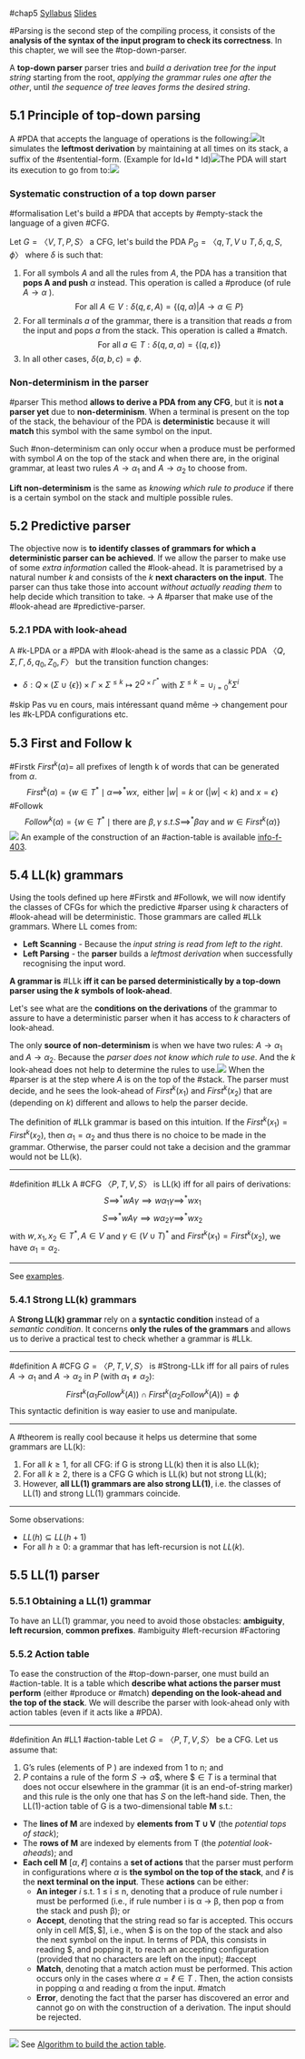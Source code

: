 #chap5
 [Syllabus](info-f-403.pdf#page=129)
 [Slides](Slides171023.pdf#page=24)

#Parsing is the second step of the compiling process, it consists of the **analysis of the syntax of the input program to check its correctness**. In this chapter, we will see the #top-down-parser.

A **top-down parser** parser tries and *build a derivation tree for the input string* starting from the root, *applying the grammar rules one after the other*, until *the sequence of tree leaves forms the desired string*.
## 5.1 Principle of top-down parsing
A #PDA that accepts the language of operations is the following:![](Pasted%20image%2020231026145007.png)It simulates the **leftmost derivation** by maintaining at all times on its stack, a suffix of the #sentential-form. (Example for Id+Id * Id)![](Pasted%20image%2020231026145241.png)The PDA will start its execution to go from to:![](Pasted%20image%2020231026145543.png)
### Systematic construction of a top down parser
#formalisation
Let's build a #PDA that accepts by #empty-stack the language of a given #CFG.

Let $G = 〈V , T , P , S〉$ a CFG, let's build the PDA $P_{G}= 〈{q}, T ,V ∪ T , δ, q, S,\phi〉$ where $\delta$ is such that:
1. For all symbols $A$ and all the rules from $A$, the PDA has a transition that **pops A and push** $\alpha$ instead. This operation is called a #produce (of rule $A\to\alpha$ ). $$ \text{For all }A ∈ V : δ(q, ε, A) = \{(q, α) | A → α ∈ P \}$$
2. For all terminals $a$ of the grammar, there is a transition that reads $a$ from the input and pops $a$ from the stack. This operation is called a #match.$$\text{For all } a∈ T : δ(q, a, a) = \{(q, ε)\}$$
3. In all other cases, $\delta(a,b,c)=\phi$.
### Non-determinism in the parser
#parser
This method **allows to derive a PDA from any CFG**, but it is **not a parser yet** due to **non-determinism**.
When a terminal is present on the top of the stack, the behaviour of the PDA is **deterministic** because it will **match** this symbol with the same symbol on the input.

Such #non-determinism can only occur when a produce must be performed with symbol $A$ on the top of the stack and when there are, in the original grammar, at least two rules $A → α_1$ and $A → α_2$ to choose from.

**Lift non-determinism** is the same as *knowing which rule to produce* if there is a certain symbol on the stack and multiple possible rules.
## 5.2 Predictive parser
The objective now is **to identify classes of grammars for which a deterministic parser can be achieved**. If we allow the parser to make use of some *extra information* called the #look-ahead.
It is parametrised by a natural number $k$ and consists of the $k$ **next characters on the input**. The parser can thus take those into account *without actually reading them* to help decide which transition to take.
$\to$ A #parser that make use of the #look-ahead are #predictive-parser.

### 5.2.1 PDA with look-ahead
A #k-LPDA or a #PDA with #look-ahead is the same as a classic PDA $〈Q, Σ, Γ, δ, q_{0}, Z_{0}, F〉$ but the transition function changes:
- $\delta : Q \times (\Sigma \cup \{\epsilon\})\times \Gamma \times\Sigma^{\leq k} \mapsto 2^{Q\times\Gamma^*}$ with $\Sigma^{\leq k} = \cup_{i=0}^{k}\Sigma^i$

#skip Pas vu en cours, mais intéressant quand même -> changement pour les #k-LPDA configurations etc.
## 5.3 First and Follow k
#Firstk $First^{k}(\alpha)=$ all prefixes of length k of words that can be generated from $\alpha$.
$$First^{k}(\alpha)=\{w\in T^{*}\mid\alpha\implies^{*}wx, \text{ either }|w|=k \text{ or }(|w|<k)\text{ and }x=\epsilon\}$$
#Followk
$$Follow^{k}(\alpha)=\{w \in T^{*}\mid \text{there are }\beta,\gamma \text{ }s.t.S\implies^{*}\beta\alpha\gamma \text{ and } w\in First^k(\alpha)\}$$
![](Pasted%20image%2020231107153637.png)
An example of the construction of an #action-table is available [info-f-403](info-f-403.pdf#page=138).
## 5.4 LL(k) grammars
Using the tools defined up here #Firstk and #Followk, we will now identify the classes of CFGs for which the predictive #parser using $k$ characters of #look-ahead will be deterministic. Those grammars are called #LLk grammars. Where LL comes from:
- **Left Scanning** - Because the *input string is read from left to the right*.
- **Left Parsing** - the **parser** builds a *leftmost derivation* when successfully recognising the input word.

**A grammar is** #LLk **iff it can be parsed deterministically by a top-down parser using the $k$ symbols of look-ahead**.

Let's see what are the **conditions on the derivations** of the grammar to assure to have a deterministic parser when it has access to $k$ characters of look-ahead.

The only **source of non-determinism** is when we have two rules: $A\to\alpha_{1}$ and $A\to\alpha_{2}$. Because the *parser does not know which rule to use*. And the $k$ look-ahead does not help to determine the rules to use.![](Pasted%20image%2020231109093624.png) When the #parser is at the step where $A$ is on the top of the #stack. The parser must decide, and he sees the look-ahead of $First^{k}(x_{1})$ and $First^{k}(x_{2})$ that are (depending on $k$) different and allows to help the parser decide.

The definition of #LLk grammar is based on this intuition. If the $First^{k}(x_{1}) = First^{k}(x_{2})$, then $\alpha_{1} = \alpha_{2}$ and thus there is no choice to be made in the grammar. Otherwise, the parser could not take a decision and the grammar would not be LL(k).

---
#definition #LLk 
A #CFG $〈P , T ,V , S〉$ is LL(k) iff for all pairs of derivations:
$$S \implies^{*}wA\gamma \implies w\alpha_{1}\gamma\implies^{*}wx_{1}$$$$S \implies^{*}wA\gamma \implies w\alpha_{2}\gamma\implies^{*}wx_{2}$$with $w, x_{1}, x_{2}\in T^{*}, A\in V$ and $\gamma \in (V \cup T)^{*}$ and $First^{k}(x_{1}) = First^{k}(x_{2})$, we have $\alpha_{1} = \alpha_{2}$.

---
See [examples](info-f-403.pdf#page=144).
### 5.4.1 Strong LL(k) grammars
A **Strong LL(k) grammar** rely on a **syntactic condition** instead of a *semantic condition*. It concerns **only the rules of the grammars** and allows us to derive a practical test to check whether a grammar is #LLk.
****
#definition 
A #CFG $G =〈P , T ,V , S〉$ is #Strong-LLk iff for all pairs of rules $A\to\alpha_{1}$ and $A\to\alpha_{2}$ in $P$ (with $\alpha_{1}\neq\alpha_{2}$):$$First^k(\alpha_1 Follow^k(A))\cap First^k(\alpha_2 Follow^k(A))=\phi$$This syntactic definition is way easier to use and manipulate.
*****
A #theorem is really cool because it helps us determine that some grammars are LL(k):
1. For all $k \geq 1$, for all CFG: if G is strong LL(k) then it is also LL(k);
2. For all $k \geq 2$, there is a CFG G which is LL(k) but not strong LL(k);
3. However, **all LL(1) grammars are also strong LL(1)**, i.e. the classes of LL(1) and strong LL(1) grammars coincide.
---
Some observations:
- $LL(h) \subseteq LL(h+1)$
- For all $h \geq 0$: a grammar that has left-recursion is not $LL(k)$.
## 5.5 LL(1) parser
### 5.5.1 Obtaining a LL(1) grammar
To have an LL(1) grammar, you need to avoid those obstacles: **ambiguity**, **left recursion**, **common prefixes**. #ambiguity #left-recursion #Factoring 
### 5.5.2 Action table
To ease the construction of the #top-down-parser, one must build an #action-table. It is a table which **describe what actions the parser must perform** (either #produce or #match) **depending on the look-ahead and the top of the stack**. We will describe the parser with look-ahead only with action tables (even if it acts like a #PDA).
***
#definition 
An #LL1 #action-table Let $G = 〈P , T ,V , S〉$ be a CFG. Let us assume that: 
1. G’s rules (elements of P ) are indexed from 1 to n; and
2. $P$ contains a rule of the form $S → α\$$, where $\$ ∈ T$ is a terminal that does not occur elsewhere in the grammar (it is an end-of-string marker) and this rule is the only one that has $S$ on the left-hand side.
Then, the LL(1)-action table of G is a two-dimensional table **M** s.t.:
- The **lines of M** are indexed by **elements from T ∪ V** (the *potential tops of stack*);
- The **rows of M** are indexed by elements from T (the *potential look-aheads*); and 
- **Each cell M** $[α, ℓ]$ contains a **set of actions** that the parser must perform in configurations where $α$ is **the symbol on the top of the stack**, and $ℓ$ is the **next terminal on the input**. These **actions** can be either: 
	- **An integer** $i$ s.t. 1 ≤ i ≤ n, denoting that a produce of rule number i must be performed (i.e., if rule number i is α → β, then pop α from the stack and push β); or
	- **Accept**, denoting that the string read so far is accepted. This occurs only in cell $M [\$, \$]$, i.e., when $ is on the top of the stack and also the next symbol on the input. In terms of PDA, this consists in reading $, and popping it, to reach an accepting configuration (provided that no characters are left on the input); #accept
	- **Match**, denoting that a match action must be performed. This action occurs only in the cases where $α = ℓ ∈ T$ . Then, the action consists in popping α and reading α from the input. #match
	- **Error**, denoting the fact that the parser has discovered an error and cannot go on with the construction of a derivation. The input should be rejected.
---
![](Pasted%20image%2020231109102322.png)
See [Algorithm to build the action table](info-f-403.pdf#page=154).
